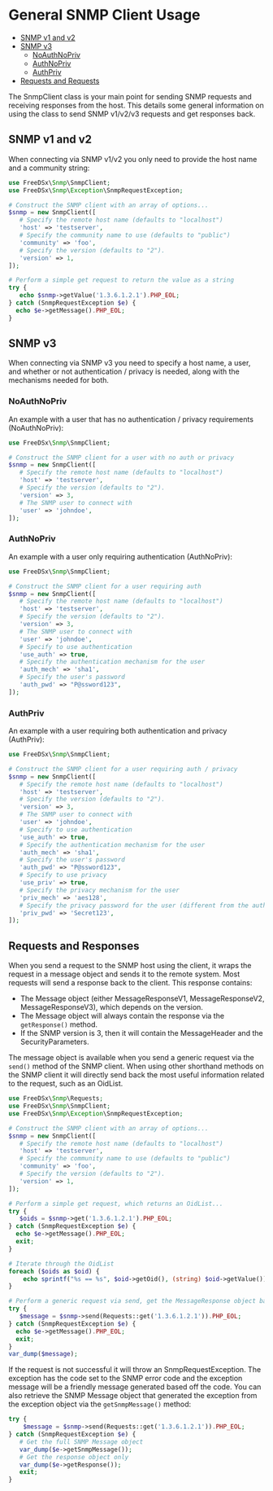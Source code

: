 General SNMP Client Usage
===================

* [SNMP v1 and v2](#snmp-v1-and-v2)
* [SNMP v3](#snmp-v3)
  * [NoAuthNoPriv](#NoAuthNoPriv)
  * [AuthNoPriv](#AuthNoPriv)
  * [AuthPriv](#AuthPriv)
* [Requests and Requests](#requests-and-responses)

The SnmpClient class is your main point for sending SNMP requests and receiving responses from the host. This details
some general information on using the class to send SNMP v1/v2/v3 requests and get responses back.

## SNMP v1 and v2

When connecting via SNMP v1/v2 you only need to provide the host name and a community string:

```php
use FreeDSx\Snmp\SnmpClient;
use FreeDSx\Snmp\Exception\SnmpRequestException;

# Construct the SNMP client with an array of options...
$snmp = new SnmpClient([
   # Specify the remote host name (defaults to "localhost")
   'host' => 'testserver',
   # Specify the community name to use (defaults to "public")
   'community' => 'foo',
   # Specify the version (defaults to "2").
   'version' => 1,
]);

# Perform a simple get request to return the value as a string
try {
   echo $snmp->getValue('1.3.6.1.2.1').PHP_EOL;
} catch (SnmpRequestException $e) {
  echo $e->getMessage().PHP_EOL;
}
```

## SNMP v3

When connecting via SNMP v3 you need to specify a host name, a user, and whether or not authentication / privacy is
needed, along with the mechanisms needed for both.


### NoAuthNoPriv

An example with a user that has no authentication / privacy requirements (NoAuthNoPriv):

```php
use FreeDSx\Snmp\SnmpClient;

# Construct the SNMP client for a user with no auth or privacy
$snmp = new SnmpClient([
   # Specify the remote host name (defaults to "localhost")
   'host' => 'testserver',
   # Specify the version (defaults to "2").
   'version' => 3,
   # The SNMP user to connect with
   'user' => 'johndoe',
]);
```

### AuthNoPriv

An example with a user only requiring authentication (AuthNoPriv):

```php
use FreeDSx\Snmp\SnmpClient;

# Construct the SNMP client for a user requiring auth
$snmp = new SnmpClient([
   # Specify the remote host name (defaults to "localhost")
   'host' => 'testserver',
   # Specify the version (defaults to "2").
   'version' => 3,
   # The SNMP user to connect with
   'user' => 'johndoe',
   # Specify to use authentication
   'use_auth' => true,
   # Specify the authentication mechanism for the user
   'auth_mech' => 'sha1',
   # Specify the user's password
   'auth_pwd' => "P@ssword123",
]);
```

### AuthPriv

An example with a user requiring both authentication and privacy (AuthPriv):

```php
use FreeDSx\Snmp\SnmpClient;

# Construct the SNMP client for a user requiring auth / privacy
$snmp = new SnmpClient([
   # Specify the remote host name (defaults to "localhost")
   'host' => 'testserver',
   # Specify the version (defaults to "2").
   'version' => 3,
   # The SNMP user to connect with
   'user' => 'johndoe',
   # Specify to use authentication
   'use_auth' => true,
   # Specify the authentication mechanism for the user
   'auth_mech' => 'sha1',
   # Specify the user's password
   'auth_pwd' => "P@ssword123",
   # Specify to use privacy
   'use_priv' => true,
   # Specify the privacy mechanism for the user
   'priv_mech' => 'aes128',
   # Specify the privacy password for the user (different from the authentication password)
   'priv_pwd' => 'Secret123',
]);
```

## Requests and Responses

When you send a request to the SNMP host using the client, it wraps the request in a message object and sends it to the
remote system. Most requests will send a response back to the client. This response contains:

* The Message object (either MessageResponseV1, MessageResponseV2, MessageResponseV3), which depends on the version.
* The Message object will always contain the response via the `getResponse()` method.
* If the SNMP version is 3, then it will contain the MessageHeader and the SecurityParameters.

The message object is available when you send a generic request via the `send()` method of the SNMP client. When using
other shorthand methods on the SNMP client it will directly send back the most useful information related to the request,
such as an OidList.

```php
use FreeDSx\Snmp\Requests;
use FreeDSx\Snmp\SnmpClient;
use FreeDSx\Snmp\Exception\SnmpRequestException;

# Construct the SNMP client with an array of options...
$snmp = new SnmpClient([
   # Specify the remote host name (defaults to "localhost")
   'host' => 'testserver',
   # Specify the community name to use (defaults to "public")
   'community' => 'foo',
   # Specify the version (defaults to "2").
   'version' => 1,
]);

# Perform a simple get request, which returns an OidList...
try {
   $oids = $snmp->get('1.3.6.1.2.1').PHP_EOL;
} catch (SnmpRequestException $e) {
  echo $e->getMessage().PHP_EOL;
  exit;
}

# Iterate through the OidList
foreach ($oids as $oid) {
    echo sprintf("%s == %s", $oid->getOid(), (string) $oid->getValue()).PHP_EOL;
}

# Perform a generic request via send, get the MessageResponse object back
try {
   $message = $snmp->send(Requests::get('1.3.6.1.2.1')).PHP_EOL;
} catch (SnmpRequestException $e) {
  echo $e->getMessage().PHP_EOL;
  exit;
}
var_dump($message);
```

If the request is not successful it will throw an SnmpRequestException. The exception has the code set to the SNMP error
code and the exception message will be a friendly message generated based off the code. You can also retrieve the SNMP
Message object that generated the exception from the exception object via the `getSnmpMessage()` method:

```php
try {
    $message = $snmp->send(Requests::get('1.3.6.1.2.1')).PHP_EOL;
} catch (SnmpRequestException $e) {
   # Get the full SNMP Message object
   var_dump($e->getSnmpMessage());
   # Get the response object only
   var_dump($e->getResponse());
   exit;
}
